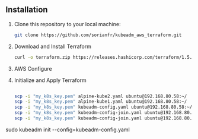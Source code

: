 
## Installation

1. Clone this repository to your local machine:

   ```bash
   git clone https://github.com/sorianfr/kubeadm_aws_terraform.git

2. Download and Install Terraform
   ```bash
   curl -o terraform.zip https://releases.hashicorp.com/terraform/1.5.6/terraform_1.5.6_linux_amd64.zip && unzip terraform.zip && sudo mv terraform /usr/local/bin/

3. AWS Configure
   
4. Initialize and Apply Terraform
   ```bash

   scp -i "my_k8s_key.pem" alpine-kube2.yaml ubuntu@192.168.80.58:~/ 
   scp -i "my_k8s_key.pem" alpine-kube1.yaml ubuntu@192.168.80.58:~/
   scp -i "my_k8s_key.pem" kubeadm-config.yaml ubuntu@192.168.80.58:~/
   scp -i "my_k8s_key.pem" kubeadm-config-join.yaml ubuntu@192.168.80.59:~/
   scp -i "my_k8s_key.pem" kubeadm-config-join.yaml ubuntu@192.168.80.60:~/

sudo kubeadm init --config=kubeadm-config.yaml

